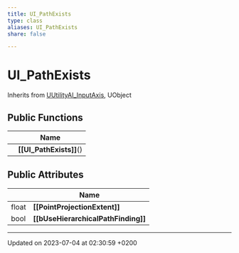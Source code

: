 ```yaml
---
title: UI_PathExists
type: class
aliases: UI_PathExists
share: false

---
```


# UI_PathExists





Inherits from [UUtilityAI_InputAxis](/docs/SDK/Source/Classes/classUUtilityAI__InputAxis.md), UObject

## Public Functions

|                | Name           |
| -------------- | -------------- |
| | **[[UI_PathExists]]**() |

## Public Attributes

|                | Name           |
| -------------- | -------------- |
| float | **[[PointProjectionExtent]]**  |
| bool | **[[bUseHierarchicalPathFinding]]**  |

-------------------------------

Updated on 2023-07-04 at 02:30:59 +0200